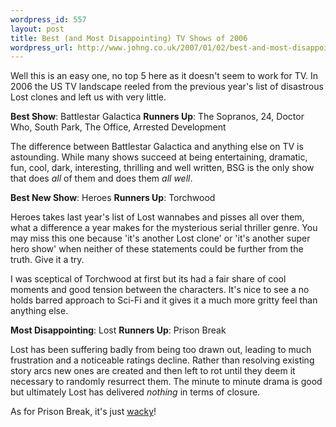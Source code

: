 ```yaml
--- 
wordpress_id: 557
layout: post
title: Best (and Most Disappointing) TV Shows of 2006
wordpress_url: http://www.johng.co.uk/2007/01/02/best-and-most-disappointing-tv-shows-of-2006/
---
```

Well this is an easy one, no top 5 here as it doesn't seem to work for TV. In 2006 the US TV landscape reeled from the previous year's list of disastrous Lost clones and left us with very little.

<strong>Best Show</strong>: Battlestar Galactica
<strong>Runners Up</strong>: The Sopranos, 24, Doctor Who, South Park, The Office, Arrested Development

The difference between Battlestar Galactica and anything else on TV is astounding. While many shows succeed at being entertaining, dramatic, fun, cool, dark, interesting, thrilling and well written, BSG is the only show that does <em>all</em> of them and does them <em>all well</em>.

<strong>Best New Show</strong>: Heroes
<strong>Runners Up</strong>: Torchwood

Heroes takes last year's list of Lost wannabes and pisses all over them, what a difference a year makes for the mysterious serial thriller genre. You may miss this one because 'it's another Lost clone' or 'it's another super hero show' when neither of these statements could be further from the truth. Give it a try.

I was sceptical of Torchwood at first but its had a fair share of cool moments and good tension between the characters. It's nice to see a no holds barred approach to Sci-Fi and it gives it a much more gritty feel than anything else.

<strong>Most Disappointing</strong>: Lost
<strong>Runners Up</strong>: Prison Break

Lost has been suffering badly from being too drawn out, leading to much frustration and a noticeable ratings decline. Rather than resolving existing story arcs new ones are created and then left to rot until they deem it necessary to randomly resurrect them. The minute to minute drama is good but ultimately Lost has delivered <em>nothing</em> in terms of closure.

As for Prison Break, it's just <a href="http://www.johng.co.uk/2006/08/30/prison-break-goes-all-whacky/">wacky</a>!
